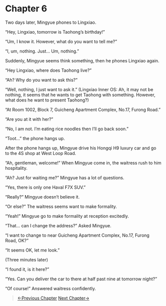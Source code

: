 # Chapter 6

Two days later, Mingyue phones to Lingxiao.

“Hey, Lingxiao, tomorrow is Taohong’s birthday!”

“Um, I know it. However, what do you want to tell me?”

“I, um, nothing. Just… Um, nothing.”

Suddenly, Mingyue seems think something, then he phones Lingxiao again.

“Hey Lingxiao, where does Taohong live?”

“Ah? Why do you want to ask this?”

“Well, nothing, I just want to ask it.” (Lingxiao Inner OS: Ah, it may not be nothing, it seems that he wants to get Taohong with something. However, what does he want to present Taohong?)

“At Room 1002, Block 7, Guicheng Apartment Complex, No.17, Furong Road.”

“Are you at it with her?”

“No, I am not. I’m eating rice noodles then I’ll go back soon.”

“Toot…” the phone hangs up.

After the phone hangs up, Mingyue drive his Hongqi H9 luxury car and go to the 4S shop at West Loop Road.

“Ah, gentleman, welcome!” When Mingyue come in, the waitress rush to him hospitality.

“Ah? Just for waiting me?” Mingyue has a lot of questions.

“Yes, there is only one Haval F7X SUV.”

“Really?” Mingyue doesn’t believe it.

“Or else?” The waitress seems want to make formality.

“Yeah!” Mingyue go to make formality at reception excitedly.

“That… can I change the address?” Asked Mingyue.

“I want to change to near Guicheng Apartment Complex, No.17, Furong Road, OK?”

“It seems OK, let me look.”

(Three minutes later)

“I found it, is it here?”

“Yes. Can you deliver the car to there at half past nine at tomorrow night?”

“Of course!” Answered waitress confidently.

> [←Previous Chapter](/part1/chapter5.md)  [Next Chapter→](/part1/chapter7.md)
